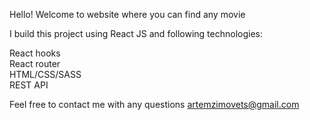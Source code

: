 Hello! Welcome to website where you can find any movie

I build this project using React JS and following technologies:

React hooks<br/>
React router <br/>
HTML/CSS/SASS<br/>
REST API<br/>


Feel free to contact me with any questions artemzimovets@gmail.com

